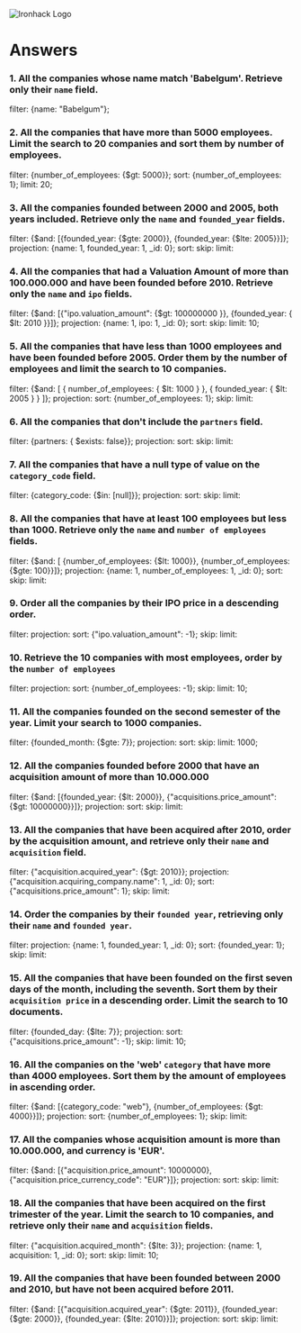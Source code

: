 ![Ironhack Logo](https://i.imgur.com/1QgrNNw.png)

# Answers

### 1. All the companies whose name match 'Babelgum'. Retrieve only their `name` field.

filter: {name: "Babelgum"};

### 2. All the companies that have more than 5000 employees. Limit the search to 20 companies and sort them by **number of employees**.

filter: {number_of_employees: {$gt: 5000}};
sort: {number_of_employees: 1};
limit: 20;

### 3. All the companies founded between 2000 and 2005, both years included. Retrieve only the `name` and `founded_year` fields.

filter: {$and: [{founded_year: {$gte: 2000}}, {founded_year: {$lte: 2005}}]};
projection: {name: 1, founded_year: 1, _id: 0};
sort: 
skip: 
limit: 

### 4. All the companies that had a Valuation Amount of more than 100.000.000 and have been founded before 2010. Retrieve only the `name` and `ipo` fields.

filter: {$and: [{"ipo.valuation_amount": {$gt: 100000000 }}, {founded_year: { $lt: 2010 }}]};
projection: {name: 1, ipo: 1, _id: 0};
sort: 
skip: 
limit: 10;

### 5. All the companies that have less than 1000 employees and have been founded before 2005. Order them by the number of employees and limit the search to 10 companies.

filter: {$and: [ { number_of_employees: { $lt: 1000 } }, { founded_year: { $lt: 2005 } } ]};
projection:
sort: {number_of_employees: 1};
skip: 
limit: 

### 6. All the companies that don't include the `partners` field.

filter: {partners: { $exists: false}};
projection:
sort: 
skip: 
limit: 

### 7. All the companies that have a null type of value on the `category_code` field.

filter: {category_code: {$in: [null]}};
projection:
sort: 
skip: 
limit: 

### 8. All the companies that have at least 100 employees but less than 1000. Retrieve only the `name` and `number of employees` fields.

filter: {$and: [ {number_of_employees: {$lt: 1000}}, {number_of_employees: {$gte: 100}}]};
projection: {name: 1, number_of_employees: 1, _id: 0};
sort: 
skip: 
limit: 

### 9. Order all the companies by their IPO price in a descending order.

filter:
projection:
sort: {"ipo.valuation_amount": -1};
skip: 
limit:

### 10. Retrieve the 10 companies with most employees, order by the `number of employees`

filter:
projection:
sort: {number_of_employees: -1};
skip: 
limit: 10;

### 11. All the companies founded on the second semester of the year. Limit your search to 1000 companies.

filter: {founded_month: {$gte: 7}};
projection:
sort: 
skip: 
limit: 1000;

### 12. All the companies founded before 2000 that have an acquisition amount of more than 10.000.000

filter: {$and: [{founded_year: {$lt: 2000}}, {"acquisitions.price_amount": {$gt: 10000000}}]};
projection:
sort: 
skip: 
limit: 

### 13. All the companies that have been acquired after 2010, order by the acquisition amount, and retrieve only their `name` and `acquisition` field.

filter: {"acquisition.acquired_year": {$gt: 2010}};
projection: {"acquisition.acquiring_company.name": 1, _id: 0};
sort: {"acquisitions.price_amount": 1};
skip: 
limit: 
### 14. Order the companies by their `founded year`, retrieving only their `name` and `founded year`.

filter:
projection: {name: 1, founded_year: 1, _id: 0};
sort: {founded_year: 1};
skip: 
limit: 

### 15. All the companies that have been founded on the first seven days of the month, including the seventh. Sort them by their `acquisition price` in a descending order. Limit the search to 10 documents.

filter: {founded_day: {$lte: 7}};
projection:
sort: {"acquisitions.price_amount": -1};
skip: 
limit: 10;

### 16. All the companies on the 'web' `category` that have more than 4000 employees. Sort them by the amount of employees in ascending order.

filter: {$and: [{category_code: "web"}, {number_of_employees: {$gt: 4000}}]};
projection:
sort: {number_of_employees: 1};
skip: 
limit: 

### 17. All the companies whose acquisition amount is more than 10.000.000, and currency is 'EUR'.

filter: {$and: [{"acquisition.price_amount": 10000000}, {"acquisition.price_currency_code": "EUR"}]};
projection:
sort: 
skip: 
limit: 

### 18. All the companies that have been acquired on the first trimester of the year. Limit the search to 10 companies, and retrieve only their `name` and `acquisition` fields.

filter: {"acquisition.acquired_month": {$lte: 3}};
projection: {name: 1, acquisition: 1, _id: 0};
sort: 
skip: 
limit: 10;

### 19. All the companies that have been founded between 2000 and 2010, but have not been acquired before 2011.

filter: {$and: [{"acquisition.acquired_year": {$gte: 2011}}, {founded_year: {$gte: 2000}}, {founded_year: {$lte: 2010}}]};
projection:
sort: 
skip: 
limit: 